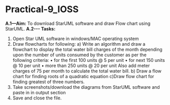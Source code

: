 # Practical-9_IOSS
**A.1—Aim:**
To download StarUML software and draw Flow chart using StarUML.
**A.2--- Tasks:**
1. Open Star UML software in windows/MAC operating system
2. Draw flowcharts for following:
a) Write an algorithm and draw a flowchart to display the total water bill charges of the month
depending upon the number of units consumed by the customer as per the following criteria: •
for the first 100 units @ 5 per unit • for next 150 units @ 10 per unit • more than 250 units @
20 per unit Also add meter charges of 75 per month to calculate the total water bill.
b) Draw a flow chart for finding roots of a quadratic equation
c)Draw flow chart for finding greatest of three numbers.
3. Take screenshots/download the diagrams from StarUML software and paste in in output
section
4. Save and close the file. 
